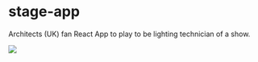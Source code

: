 # stage-app
Architects (UK) fan React App to play to be lighting technician of a show.

![](https://tenor.com/view/gif-23864145)
